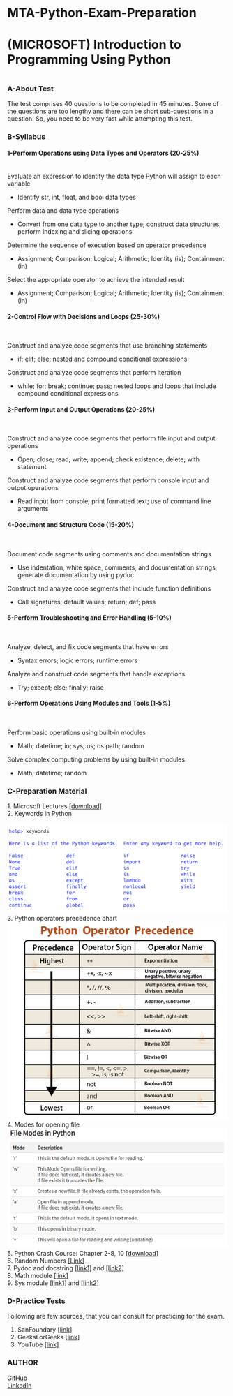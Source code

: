 # MTA-Python-Exam-Preparation
<h1> (MICROSOFT) Introduction to Programming Using Python<h1>

<h3>A-About Test</h3>
The test comprises 40 questions to be completed in 45 minutes. Some of the questions are too lengthy and there can be short sub-questions in a question. So, you need to be very fast while attempting this test.

<h3>B-Syllabus</h3>
<h4>1-Perform Operations using Data Types and Operators (20-25%)</h4><br>
Evaluate an expression to identify the data type Python will assign to each variable
<ul>
  <li>Identify str, int, float, and bool data types</li>
</ul>

Perform data and data type operations<br>
 <ul>
  <li>Convert from one data type to another type; construct data structures; perform indexing and slicing operations</li>
</ul>

Determine the sequence of execution based on operator precedence<br>
<ul>
  <li>Assignment; Comparison; Logical; Arithmetic; Identity (is); Containment (in)</li>
</ul>

Select the appropriate operator to achieve the intended result<br>
<ul>
  <li>Assignment; Comparison; Logical; Arithmetic; Identity (is); Containment (in)</li>
</ul>

<h4>2-Control Flow with Decisions and Loops (25-30%)</h4><br>

Construct and analyze code segments that use branching statements<br>
<ul>
  <li>if; elif; else; nested and compound conditional expressions</li>
</ul>

Construct and analyze code segments that perform iteration<br>
<ul>
  <li>while; for; break; continue; pass; nested loops and loops that include compound conditional expressions</li>
</ul>

<h4>3-Perform Input and Output Operations (20-25%)</h4><br>

Construct and analyze code segments that perform file input and output operations<br>
<ul>
  <li>Open; close; read; write; append; check existence; delete; with statement</li>
</ul>

Construct and analyze code segments that perform console input and output operations<br>
<ul>
  <li>Read input from console; print formatted text; use of command line arguments</li>
</ul>

<h4>4-Document and Structure Code (15-20%)</h4><br>

Document code segments using comments and documentation strings<br>
<ul>
  <li>Use indentation, white space, comments, and documentation strings; generate documentation by using pydoc</li>
</ul>

Construct and analyze code segments that include function definitions<br>
<ul>
  <li>Call signatures; default values; return; def; pass</li>
</ul>

<h4>5-Perform Troubleshooting and Error Handling (5-10%)</h4><br>

Analyze, detect, and fix code segments that have errors<br>
<ul> 
  <li>Syntax errors; logic errors; runtime errors</li>
</ul>

Analyze and construct code segments that handle exceptions<br>
<ul>
  <li>Try; except; else; finally; raise</li>
</ul>

<h4>6-Perform Operations Using Modules and Tools (1-5%)</h4><br>

Perform basic operations using built-in modules<br>
<ul>
  <li>Math; datetime; io; sys; os; os.path; random</li>
</ul>

Solve complex computing problems by using built-in modules<br>
<ul>
  <li>Math; datetime; random</li>
</ul>

<h3>C-Preparation Material</h3>
1. Microsoft Lectures <a href = "https://sites.google.com/a/nu.edu.pk/noman-islam/exam-98-381-introduction-to-programming-using-python/98-381%20exam%20%28Microsoft%20Presentations%29.zip?attredirects=0&d=1">[download]</a><br>
2. Keywords in Python<br><br>
<img src = "/Images/python-keywords.png">
3. Python operators precedence chart<br>
<img src = "/Images/python-operator-precedence.jpg">
4. Modes for opening file<br>
<img src ="/Images/file modes.png" >
5. Python Crash Course: Chapter 2-8, 10 <a href = "https://docs.google.com/a/nu.edu.pk/viewer?a=v&pid=sites&srcid=bnUuZWR1LnBrfG5vbWFuLWlzbGFtfGd4OjRkOGM4ODY3ZmQzODY3NDM">[download]</a><br>
6. Random Numbers <a href = "https://pythonspot.com/random-numbers/?fbclid=IwAR13LxE7PauSDeeBXZ3ghrBZJfPMrRYpdMCnK-10BWpOsrpku3kL_xVXNbk">[Link]</a><br>
7. Pydoc and docstring <a href = "https://www.datacamp.com/community/tutorials/docstrings-python?fbclid=IwAR0gkPPx6rphejsSmWB7-zSgj_d908aWY7dCEkjJ-Ya6nMgYgn9vXuFfHhY">[link1]</a> and <a href = "https://www.youtube.com/watch?v=T_uxaPV6YLA">[link2]</a><br>
8. Math module <a href = "https://docs.python.org/3/library/math.html?fbclid=IwAR0_vZCaKJiMA7mOuVPDOIb2JJ96y2BNOg4pgxsyVxrBD5GKf2LfCqNsyyc">[link]</a><br>
9. Sys module <a href = "https://python101.pythonlibrary.org/chapter20_sys.html?fbclid=IwAR1jXJpwcCc6WTkuplYc5v2eT_pvngXpqzy3bctcyJtkRJwT9vGJXCwhkGQ">[link1]</a> and <a href = "https://www.python-course.eu/sys_module.php?fbclid=IwAR2FoRg7nOwn_BRg3HWu-wrTw2v4njijW6r321EV73MGcr5abQlh0fy30Qg">[link2]</a><br>

<h3>D-Practice Tests</h3>
Following are few sources, that you can consult for practicing for the exam.<br>

1. SanFoundary <a href = "https://www.sanfoundry.com/1000-python-questions-answers/">[link]</a>
2. GeeksForGeeks <a href = "https://www.geeksforgeeks.org/python-multiple-choice-questions/">[link]</a>
3. YouTube <a href = "https://www.youtube.com/watch?v=ZscaJ1G_s4A">[link]</a>

<h3>AUTHOR</h3>
  <a href = "https://www.gitshowcase.com/bigg000" target=" _blank> GIT ShowCase </a><br>
  <a href = "https://github.com/bigg000">GitHub</a><br>
  <a href = "https://www.linkedin.com/in/muhammad-danial-siddiqui-475672157/">LinkedIn</a>

